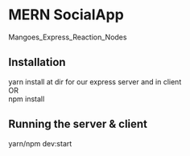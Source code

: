 # MERN SocialApp
Mangoes_Express_Reaction_Nodes </br>
<h2> Installation </h2>
yarn install at dir for our express server and in client </br>
OR </br>
npm install </br>
<h2> Running the server & client </h2>
yarn/npm dev:start